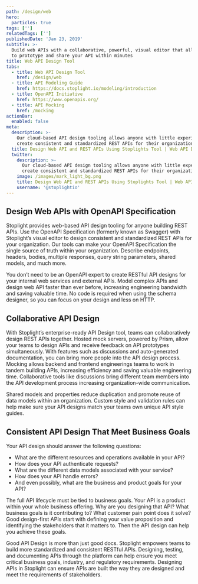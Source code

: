 ```yaml
---
path: /design/web
hero:
  particles: true
tags: ['']
relatedTags: ['']
publishedDate: 'Jan 23, 2019'
subtitle: >-
  Build web APIs with a collaborative, powerful, visual editor that allows you
  to prototype and share your API within minutes
title: Web API Design Tool
tabs:
  - title: Web API Design Tool
    href: /design/web
  - title: API Modeling Guide
    href: https://docs.stoplight.io/modeling/introduction
  - title: OpenAPI Initiative
    href: https://www.openapis.org/
  - title: API Mocking
    href: /mocking
actionBar:
  enabled: false
meta:
  description: >-
    Our cloud-based API design tooling allows anyone with little experience to
    create consistent and standardized REST APIs for their organization
  title: Design Web API and REST APIs Using Stoplights Tool | Web API Designer
  twitter:
    description: >-
      Our cloud-based API design tooling allows anyone with little experience to
      create consistent and standardized REST APIs for their organization
    image: /images/mark_light_bg.png
    title: Design Web API and REST APIs Using Stoplights Tool | Web API Designer
    username: '@stoplightio'
---
```


## Design Web APIs with OpenAPI Specification

Stoplight provides web-based API design tooling for anyone building REST APIs. Use the OpenAPI Specification (formerly known as Swagger) with Stoplight’s visual editor to design consistent and standardized REST APIs for your organization. Our tools can make your OpenAPI Specification the single source of truth within your organization. Describe endpoints, headers, bodies, multiple responses, query string parameters, shared models, and much more.

You don’t need to be an OpenAPI expert to create RESTful API designs for your internal web services and external APIs. Model complex APIs and design web API faster than ever before, increasing engineering bandwidth and saving valuable time. No code is required when using the schema designer, so you can focus on your design and less on HTTP.

## Collaborative API Design

With Stoplight’s enterprise-ready API Design tool, teams can collaboratively design REST APIs together. Hosted mock servers, powered by Prism, allow your teams to design APIs and receive feedback on API prototypes simultaneously. With features such as discussions and auto-generated documentation, you can bring more people into the API design process. Mocking allows backend and frontend engineerings teams to work in tandem building APIs, increasing efficiency and saving valuable engineering time. Collaborative tools like discussions bring different team members into the API development process increasing organization-wide communication.

Shared models and properties reduce duplication and promote reuse of data models within an organization. Custom style and validation rules can help make sure your API designs match your teams own unique API style guides.

## Consistent API Design That Meet Business Goals

Your API design should answer the following questions:

- What are the different resources and operations available in your API?
- How does your API authenticate requests?
- What are the different data models associated with your service?
- How does your API handle errors?
- And even possibly, what are the business and product goals for your API?

The full API lifecycle must be tied to business goals. Your API is a product within your whole business offering. Why are you designing that API? What business goals is it contributing to? What customer pain point does it solve? Good design-first APIs start with defining your value proposition and identifying the stakeholders that it matters to. Then the API design can help you achieve these goals.

Good API Design is more than just good docs. Stoplight empowers teams to build more standardized and consistent RESTful APIs. Designing, testing, and documenting APIs through the platform can help ensure you meet critical business goals, industry, and regulatory requirements. Designing APIs in Stoplight can ensure APIs are built the way they are designed and meet the requirements of stakeholders.
